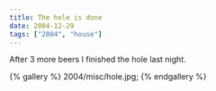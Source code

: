 ```yaml
---
title: The hole is done
date: 2004-12-29
tags: ["2004", "house"]
---
```

After 3 more beers I finished the hole last night.

{% gallery %}
2004/misc/hole.jpg;
{% endgallery %}
